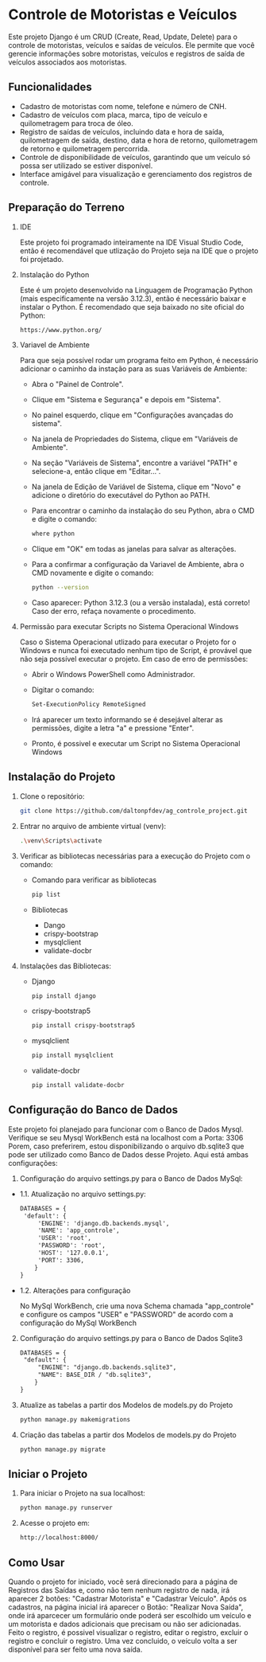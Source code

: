 # Controle de Motoristas e Veículos

Este projeto Django é um CRUD (Create, Read, Update, Delete) para o controle de motoristas, veículos e saídas de veículos. Ele permite que você gerencie informações sobre motoristas, veículos e registros de saída de veículos associados aos motoristas.

## Funcionalidades

- Cadastro de motoristas com nome, telefone e número de CNH.
- Cadastro de veículos com placa, marca, tipo de veículo e quilometragem para troca de óleo.
- Registro de saídas de veículos, incluindo data e hora de saída, quilometragem de saída, destino, data e hora de retorno, quilometragem de retorno e quilometragem percorrida.
- Controle de disponibilidade de veículos, garantindo que um veículo só possa ser utilizado se estiver disponível.
- Interface amigável para visualização e gerenciamento dos registros de controle.

## Preparação do Terreno

1. IDE

   Este projeto foi programado inteiramente na IDE Visual Studio Code, então é recomendável que utlização do Projeto seja na IDE que o projeto foi projetado.

2. Instalação do Python

   Este é um projeto desenvolvido na Linguagem de Programação Python (mais especificamente na versão 3.12.3), então é necessário baixar e instalar o Python. É recomendado que seja baixado no site oficial do Python:
   ```markdown
   https://www.python.org/

3. Variavel de Ambiente

   Para que seja possível rodar um programa feito em Python, é necessário adicionar o caminho da instação para as suas Variáveis de Ambiente:

   - Abra o "Painel de Controle".
   - Clique em "Sistema e Segurança" e depois em "Sistema".
   - No painel esquerdo, clique em "Configurações avançadas do sistema".
   - Na janela de Propriedades do Sistema, clique em "Variáveis de Ambiente".
   - Na seção "Variáveis de Sistema", encontre a variável "PATH" e selecione-a, então clique em "Editar...".
   - Na janela de Edição de Variável de Sistema, clique em "Novo" e adicione o diretório do executável do Python ao PATH.
   - Para encontrar o caminho da instalação do seu Python, abra o CMD e digite o comando:
     
      ```bash
      where python
      
   - Clique em "OK" em todas as janelas para salvar as alterações.
   - Para a confirmar a configuração da Variavel de Ambiente, abra o CMD novamente e digite o comando:
     
      ```bash
      python --version
      
   - Caso aparecer: Python 3.12.3 (ou a versão instalada), está correto! Caso der erro, refaça novamente o procedimento.

4. Permissão para executar Scripts no Sistema Operacional Windows

   Caso o Sistema Operacional utlizado para executar o Projeto for o Windows e nunca foi executado nenhum tipo de Script, é provável que não seja possível executar o projeto. Em caso de erro de permissões:

   - Abrir o Windows PowerShell como Administrador.
   - Digitar o comando:

      ```bash
      Set-ExecutionPolicy RemoteSigned

   - Irá aparecer um texto informando se é desejável alterar as permissões, digite a letra "a" e pressione "Enter".
   - Pronto, é possivel e executar um Script no Sistema Operacional Windows
   
## Instalação do Projeto

1. Clone o repositório:

   ```bash
   git clone https://github.com/daltonpfdev/ag_controle_project.git

2. Entrar no arquivo de ambiente virtual (venv):

   ```bash
   .\venv\Scripts\activate

3. Verificar as bibliotecas necessárias para a execução do Projeto com o comando:

   - Comando para verificar as bibliotecas
     
      ```bash
      pip list
      
   - Bibliotecas
      - Dango
      - crispy-bootstrap
      - mysqlclient
      - validate-docbr
      
5. Instalações das Bibliotecas:

   - Django
     
       ```bash
       pip install django
      
   - crispy-bootstrap5
     
        ```bash
        pip install crispy-bootstrap5
      
   - mysqlclient
     
        ```bash
        pip install mysqlclient
        
   - validate-docbr
     
      ```bash
      pip install validate-docbr

## Configuração do Banco de Dados

Este projeto foi planejado para funcionar com o Banco de Dados Mysql. Verifique se seu Mysql WorkBench está na localhost com a Porta: 3306
Porem, caso preferirem, estou disponibilizando o arquivo db.sqlite3 que pode ser utilizado como Banco de Dados desse Projeto.
Aqui está ambas configurações:

1. Configuração do arquivo settings.py para o Banco de Dados MySql:
   
 - 1.1. Atualização no arquivo settings.py:
      ```markdown
      DATABASES = {
       'default': {
           'ENGINE': 'django.db.backends.mysql',
           'NAME': 'app_controle',
           'USER': 'root',
           'PASSWORD': 'root',
           'HOST': '127.0.0.1',
           'PORT': 3306,
          }
      }
- 1.2. Alterações para configuração

   No MySql WorkBench, crie uma nova Schema chamada "app_controle" e configure os campos "USER" e "PASSWORD" de acordo com a configuração do MySql WorkBench

2. Configuração do arquivo settings.py para o Banco de Dados Sqlite3
   ```markdown
   DATABASES = {
    "default": {
        "ENGINE": "django.db.backends.sqlite3",
        "NAME": BASE_DIR / "db.sqlite3",
       }
   }
   
4. Atualize as tabelas a partir dos Modelos de models.py do Projeto
   
   ```bash
   python manage.py makemigrations

6. Criação das tabelas a partir dos Modelos de models.py do Projeto
   
   ```bash
   python manage.py migrate

## Iniciar o Projeto

1. Para iniciar o Projeto na sua localhost:
   
   ```bash
   python manage.py runserver

3. Acesse o projeto em:
   
   ```markdown
   http://localhost:8000/
   
## Como Usar

Quando o projeto for iniciado, você será direcionado para a página de Registros das Saídas e, como não tem nenhum registro de nada, irá aparecer 2 botões: "Cadastrar Motorista" e "Cadastrar Veículo". Após os cadastros, na página inicial irá aparecer o Botão: "Realizar Nova Saída", onde irá aparcecer um formulário onde poderá ser escolhido um veículo e um motorista e dados adicionais que precisam ou não ser adicionadas. Feito o registro, é possivel visualizar o registro, editar o registro, excluir o registro e concluir o registro. Uma vez concluido, o veículo volta a ser disponível para ser feito uma nova saída.
